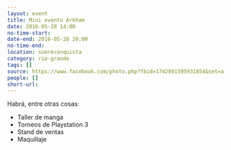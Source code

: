 ```yaml
---
layout: event 
title: Mini evento Arkham
date: 2016-05-28 14:00
no-time-start: 
date-end: 2016-05-28 20:00
no-time-end: 
location: sumreconquista
category: rio-grande
tags: []
source: https://www.facebook.com/photo.php?fbid=1742891505931854&set=a.1380741078813567.1073741829.100006330636168
people: []
short-url: 
---
```


Habrá, entre otras cosas:

- Taller de manga
- Torneos de Playstation 3
- Stand de ventas
- Maquillaje